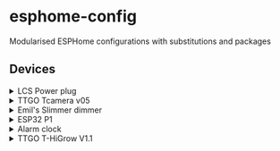 # esphome-config
Modularised ESPHome configurations with substitutions and packages

## Devices
<details><summary>LCS Power plug</summary>

(Store: Action)([info](https://templates.blakadder.com/lsc_smart_connect_power_plug.html))

- GPIO04 = LED (inverted)
- GPIO12 = Relay
- GPIO13 = Button (input pullup)
</details>

<details><summary>TTGO Tcamera v05</summary>

(Store: Aliexpress)([info](https://github.com/lewisxhe/esp32-camera-series/blob/master/schematic/OV2640_V05.pdf))

- SSD1306 (0x3C)
    - GPIO21 = SDA
    - GPIO22 = SCL
- Battery charger ([info](https://datasheet.lcsc.com/szlcsc/1809201029_INJOINIC-IP5306_C181692.pdf))
    - GPIO02 = LED3 (not connected?)
    - GPIO21 = LED2
    - GPIO22 = LED1
- Camera
    - GPIO05 = Y2
    - GPIO14 = Y3
    - GPIO04 = Y4
    - GPIO15 = Y5
    - GPIO18 = Y6
    - GPIO23 = Y7
    - GPIO36 = Y8
    - GPIO39 = Y9
    - GPIO27 = VSNC
    - GPIO25 = HREF
    - GPIO19 = PLCK
    - GPIO26 = PWD
    - GPIO32 = XCLK/External_clock
    - GPIO13 = SIOD/SDA
    - GPIO12 = SIOC/SCL
- Other
    - GPIO33 = PIR
    - GPIO34 = Button (input pullup)
    - GPIO35 = VBatt (100k/100k) (ADC1_CH7) (11dB) 1.65v = 0%, 2.10v = 100%
</details>

<details><summary>Emil's Slimmer dimmer</summary>

(Store: Emil)([info](https://github.com/EmilFlach/slimmer_dimmer_v2))

- GPIO02 = LED (inverted)
- GPIO05 = Rotary encoder switch (external input pullup)
- GPIO14 = Rotary encoder A (external input pullup)
- GPIO12 = Rotary encoder B (external input pullup)
- GPIO13 = 24x WS2812B
- GPIO00 = Switch (external input pullup)
</details>

<details><summary>ESP32 P1</summary>

(Store: Ruben)([info](https://github.com/Mynasru/))

- 
</details>

<details><summary>Alarm clock</summary>

(Store: Ruben)([info](https://github.com/Mynasru/))
Based on the ESP32 P1 board

- 
</details>

<details><summary>TTGO T-HiGrow V1.1</summary>

(Store: Aliexpress)([info](https://aliexpress.com/item/32962409404.html))

[Schematic](https://github.com/Xinyuan-LilyGO/TTGO-HiGrow/raw/master/schematic.pdf)

- GPIO25 = SDA (Bus A)
- GPIO26 = SCK (Bus A)
- GPIO04 = Power enable for sensors
- GPIO35 = Wake button
- GPIO16 = DHT11
- GPIO33 = Battery ADC
- GPIO32 = Soil humidity ADC
- GPIO34 = Soil salt ADC
</details>